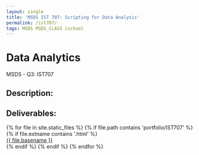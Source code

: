 ```yaml
---
layout: single
title: 'MSDS IST 707: Scripting for Data Analysis'
permalink: /ist707/
tags: MSDS MSDS_CLASS ischool
---
```


# Data Analytics

MSDS - Q3: IST707

## Description:


## Deliverables: 

<div>
{% for file in site.static_files %}
    {% if file.path contains 'portfolio/IST707' %}
        {% if file.extname contains '.html' %}
            <div><a href="https://danielcaraway.github.io/{{ file.path }}">{{ file.basename }}</a></div>
        {% endif %}
    {% endif %}
{% endfor %}
</div>
